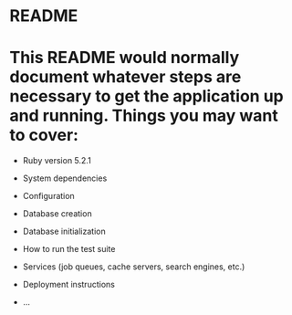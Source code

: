 # README

This README would normally document whatever steps are necessary to get the
application up and running.
Things you may want to cover:
===
* Ruby version
5.2.1
* System dependencies

* Configuration

* Database creation

* Database initialization

* How to run the test suite

* Services (job queues, cache servers, search engines, etc.)

* Deployment instructions

* ...
